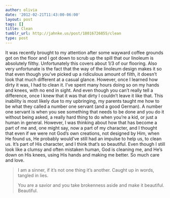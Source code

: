 ```yaml
---
author: olivia
date: '2012-02-21T11:43:00-06:00'
layout: post
tags: []
title: Clean
tumblr_url: http://jahnke.us/post/18016726855/clean
type: post
---
```


It was recently brought to my attention after some wayward coffee grounds got on the floor and I got down to scrub up the spill that our linoleum is absolutely filthy. Unfortunately this covers about 1/3 of our flooring. Also very unfortunate is the fact that the way of the linoleum design makes it so that even though you’ve picked up a ridiculous amount of filth, it doesn’t look that much different at a casual glance. However, once I learned how dirty it was, I had to clean it. I’ve spent many hours doing so on my hands and knees, with no end in sight. And even though you can’t really tell a difference, once I knew that it was that dirty I couldn’t leave it like that. This inability is most likely due to my upbringing, my parents taught me how to be what they called a number one servant (and a good German). A number one servant is when you see something that needs to be done and you do it without being asked, a really hard thing to do when you’re a kid, or just a human in general. However, I was thinking about how that has become a part of me and, one might say, now a part of my character, and I thought that even if we were not God’s own creations, not designed by Him, when He found us, He probably would’ve still had an impulse to help us, to clean us. It’s part of His character, and I think that’s so beautiful. Even though I still look like a clumsy and often mistaken human, God is cleaning me, and He’s down on His knees, using His hands and making me better. So much care and love.

> I am a sinner, if it’s not one thing it’s another. Caught up in words, tangled in lies. 
> 
> You are a savior and you take brokenness aside and make it beautiful. Beautiful. 
